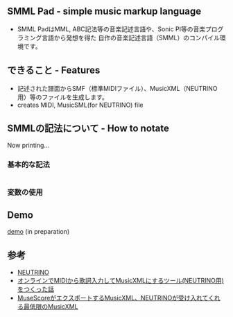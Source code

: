 ## SMML Pad - simple music markup language
- SMML PadはMML, ABC記法等の音楽記述言語や、Sonic PI等の音楽プログラミング言語から発想を得た
自作の音楽記述言語（SMML）のコンパイル環境です。

## できること - Features
- 記述された譜面からSMF（標準MIDIファイル）、MusicXML（NEUTRINO用）等のファイルを生成します。
- creates MIDI, MusicSML(for NEUTRINO) file

## SMMLの記法について - How to notate
Now printing...

### 基本的な記法
```
```

### 変数の使用

## Demo
[demo]() (in preparation)

## 参考
- [NEUTRINO](https://studio-neutrino.com/)
- [オンラインでMIDIから歌詞入力してMusicXMLにするツール(NEUTRINO用)をつくった話](https://note.com/romot/n/nf3a7346bfa02)
- [MuseScoreがエクスポートするMusicXML、NEUTRINOが受け入れてくれる最低限のMusicXML](https://neutrino.tnantoka.com/entry/2020/03/05/230611)